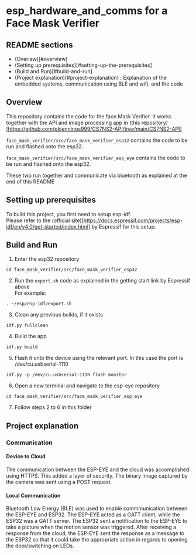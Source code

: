# esp_hardware_and_comms for a Face Mask Verifier   

## README sections  

* (Overiew)[#overview]
* (Setting up prerequisites)[#setting-up-the-prerequisites]
* (Build and Run)[#build-and-run]
* (Project explanation)(#project-explanation) : Explanation of the embedded systems, communication using BLE and wifi, and the code

## Overview  

This repository contains the code for the face Mask Verifier. It works together with the API and image processing app in (this repository)[https://github.com/pkjennings999/CS7NS2-API/tree/main/CS7NS2-API]

`face_mask_verifier/src/face_mask_verifier_esp32` contains the code to be run and flashed onto the esp32.   

`face_mask_verifier/src/face_mask_verifier_esp_eye` contains the code to be run and flashed onto the esp32.      

These two run together and communicate via bluetooth as explained at the end of this README

## Setting up prerequisites  

To build this project, you first need to setup esp-idf.  
Please refer to the (official site)[https://docs.espressif.com/projects/esp-idf/en/v4.0/get-started/index.html] by Espressif for this setup.

## Build and Run

1. Enter the esp32 repository
```
cd face_mask_verifier/src/face_mask_verifier_esp32
```

2. Run the `export.sh` code as explained in the getting start link by Espressif above   
For example:
```
. ~/esp/esp-idf/export.sh
```   

3. Clean any previous builds, if it exists
```
idf.py fullclean
```

4. Build the app
```
idf.py build
```

5. Flash it onto the device using the relevant port. In this case the port is /dev/cu.usbserial-1110
```
idf.py -p /dev/cu.usbserial-1110 flash monitor
```

6. Open a new terminal and navigate to the esp-eye repository
```
cd face_mask_verifier/src/face_mask_verifier_esp_eye
```

7. Follow steps 2 to 6 in this folder

## Project explanation  



### Communication
#### Device to Cloud
The communication between the ESP-EYE and the cloud was accomplished using HTTPS. This added a layer of security.
The binary image captured by the camera was sent using a POST request.

#### Local Communication
Bluetooth Low Energy (BLE) was used to enable commmunication between the ESP-EYE
and ESP32. The ESP-EYE acted as a GATT client, while the ESP32 was a GATT server.
The ESP32 sent a notification to the ESP-EYE to take a picture when the
motion sensor was triggered. After receiving a response from the cloud, the ESP-EYE
sent the response as a message to the ESP32 so that it could take the appropriate action in regards to opening the door/switching on LEDs.

